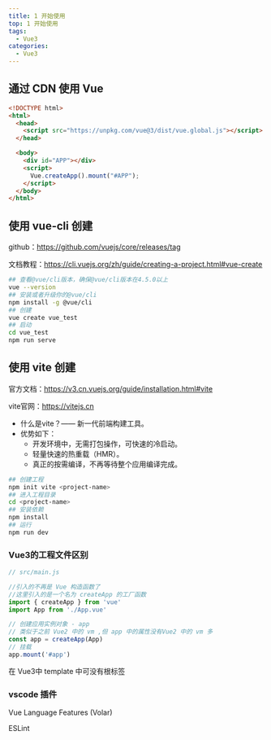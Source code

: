 ```yaml
---
title: 1 开始使用
top: 1 开始使用
tags:
  - Vue3
categories:
  - Vue3
---
```


## 通过 CDN 使用 Vue 

```html
<!DOCTYPE html>
<html>
  <head>
    <script src="https://unpkg.com/vue@3/dist/vue.global.js"></script>
  </head>

  <body>
    <div id="APP"></div>
    <script>
      Vue.createApp().mount("#APP");
    </script>
  </body>
</html>

```

## 使用 vue-cli 创建

github：https://github.com/vuejs/core/releases/tag

文档教程：https://cli.vuejs.org/zh/guide/creating-a-project.html#vue-create

```bash
## 查看@vue/cli版本，确保@vue/cli版本在4.5.0以上
vue --version
## 安装或者升级你的@vue/cli
npm install -g @vue/cli
## 创建
vue create vue_test
## 启动
cd vue_test
npm run serve
```

## 使用 vite 创建

官方文档：https://v3.cn.vuejs.org/guide/installation.html#vite

vite官网：https://vitejs.cn

- 什么是vite？—— 新一代前端构建工具。
- 优势如下：
  - 开发环境中，无需打包操作，可快速的冷启动。
  - 轻量快速的热重载（HMR）。
  - 真正的按需编译，不再等待整个应用编译完成。

```bash
## 创建工程
npm init vite <project-name>
## 进入工程目录
cd <project-name>
## 安装依赖
npm install
## 运行
npm run dev
```

### Vue3的工程文件区别

```js
// src/main.js

//引入的不再是 Vue 构造函数了
//这里引入的是一个名为 createApp 的工厂函数
import { createApp } from 'vue'
import App from './App.vue'

// 创建应用实例对象 - app 
// 类似于之前 Vue2 中的 vm ,但 app 中的属性没有Vue2 中的 vm 多
const app = createApp(App)
// 挂载
app.mount('#app')
```

在 Vue3中 template 中可没有根标签

### vscode 插件

Vue Language Features (Volar)

ESLint